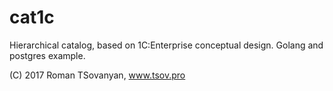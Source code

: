 # cat1c
Hierarchical catalog, based on 1C:Enterprise conceptual design.
Golang and postgres example.

(C) 2017 Roman TSovanyan, www.tsov.pro

